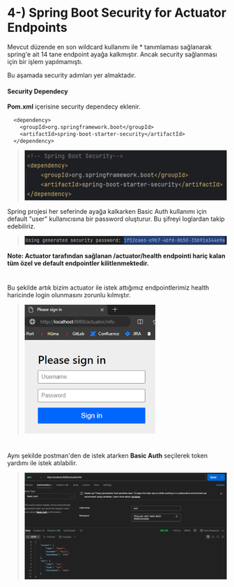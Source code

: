# 4-) Spring Boot Security for Actuator Endpoints
Mevcut düzende en son wildcard kullanımı ile * tanımlaması sağlanarak spring'e ait 14 tane endpoint ayağa kalkmıştır. Ancak security sağlanması için bir işlem yapılmamıştı. 

Bu aşamada security adımları yer almaktadır. 

  #### Security Dependecy
**Pom.xml** içerisine security dependecy eklenir.
```
  <dependency>
    <groupId>org.springframework.boot</groupId>
    <artifactId>spring-boot-starter-security</artifactId>
  </dependency>
```
>![](/attachment/Clipboard_2025-03-14-14-40-09.png)

Spring projesi her seferinde ayağa kalkarken Basic Auth kullanımı için default "user" kullanıcısına bir password oluşturur. Bu şifreyi loglardan takip edebiliriz.

>![](/attachment/Clipboard_2025-03-14-14-40-27.png)

**Note: Actuator tarafından sağlanan /actuator/health endpointi hariç kalan tüm özel ve default endpointler kilitlenmektedir.**
#
Bu şekilde artık bizim actuator ile istek attığımız endpointlerimiz health haricinde login olunmasını zorunlu kılmıştır.
>![](/attachment/Clipboard_2025-03-14-14-41-00.png)
#
Aynı şekilde postman'den de istek atarken **Basic Auth** seçilerek token yardımı ile istek atılabilir.
>![](/attachment/Clipboard_2025-03-14-14-46-08.png)
